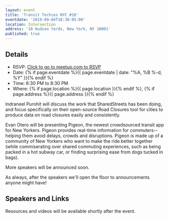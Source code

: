 ```yaml
---
layout: event
title: 'Transit Techies NYC #10'
eventdate: '2019-09-04T18:30-05:00'
location: Intersection
address: '10 Hudson Yards, New York, NY 10001'
published: true
---
```


## Details

- RSVP: [Click to go to meetup.com to RSVP](https://www.meetup.com/Transit-Techies-NYC/events/263684513/)
- Date: {% if page.eventdate %}{{ page.eventdate | date: "%A, %B %-d, %Y" }}{% endif %}
- Time: 6:30 PM to 8:30 PM
- Where: {% if page.location %}{{ page.location }}{% endif %}, {% if page.address %}{{ page.address }}{% endif %}

Indraneel Purohit will discuss the work that SharedStreets has been doing, and focus specifically on their open-source Road Closures tool for cities to produce data on road closures easily and consistently.

Evan Otero will be presenting Pigeon, the newest crowdsourced transit app for New Yorkers. Pigeon provides real-time information for commuters--helping them avoid delays, crowds and disruptions. Pigeon is made up of a community of New Yorkers who want to make the ride better together (while commiserating over shared commuting experiences, such as being packed in a hot subway car, or finding surprising ease from dogs tucked in bags).

More speakers will be announced soon.

As always, after the speakers we'll open the floor to announcements anyone might have!

## Speakers and Links

Resources and videos will be available shortly after the event.
